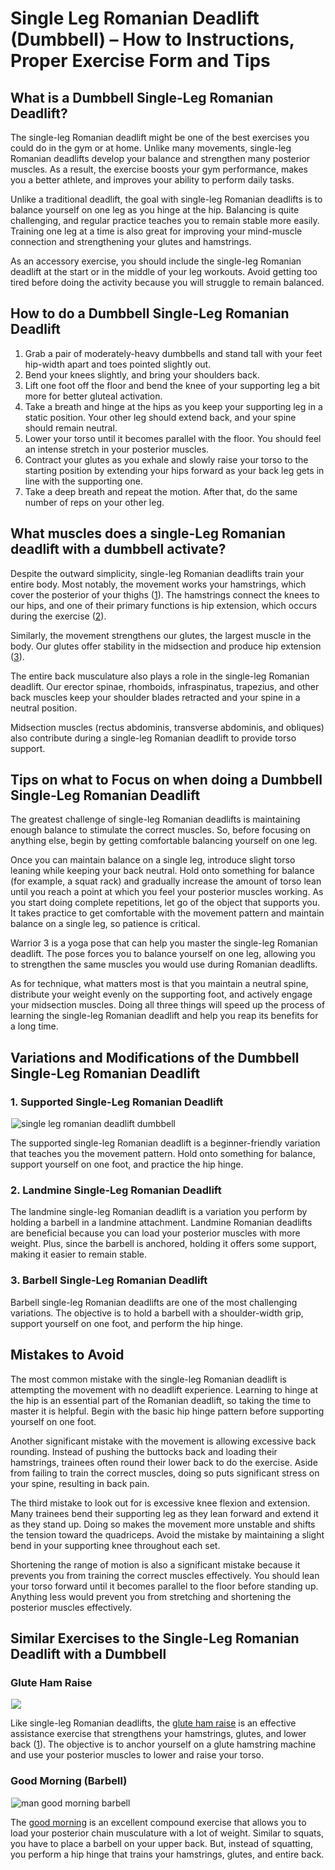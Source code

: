 # Single Leg Romanian Deadlift (Dumbbell) – How to Instructions, Proper Exercise Form and Tips

## What is a Dumbbell Single-Leg Romanian Deadlift?

The single-leg Romanian deadlift might be one of the best exercises you could do in the gym or at home. Unlike many movements, single-leg Romanian deadlifts develop your balance and strengthen many posterior muscles. As a result, the exercise boosts your gym performance, makes you a better athlete, and improves your ability to perform daily tasks.

Unlike a traditional deadlift, the goal with single-leg Romanian deadlifts is to balance yourself on one leg as you hinge at the hip. Balancing is quite challenging, and regular practice teaches you to remain stable more easily. Training one leg at a time is also great for improving your mind-muscle connection and strengthening your glutes and hamstrings.

As an accessory exercise, you should include the single-leg Romanian deadlift at the start or in the middle of your leg workouts. Avoid getting too tired before doing the activity because you will struggle to remain balanced.

## How to do a Dumbbell Single-Leg Romanian Deadlift 

  1. Grab a pair of moderately-heavy dumbbells and stand tall with your feet hip-width apart and toes pointed slightly out.
  2. Bend your knees slightly, and bring your shoulders back.
  3. Lift one foot off the floor and bend the knee of your supporting leg a bit more for better gluteal activation.
  4. Take a breath and hinge at the hips as you keep your supporting leg in a static position. Your other leg should extend back, and your spine should remain neutral.
  5. Lower your torso until it becomes parallel with the floor. You should feel an intense stretch in your posterior muscles.
  6. Contract your glutes as you exhale and slowly raise your torso to the starting position by extending your hips forward as your back leg gets in line with the supporting one.
  7. Take a deep breath and repeat the motion. After that, do the same number of reps on your other leg.

## What muscles does a single-Leg Romanian deadlift with a dumbbell activate?

Despite the outward simplicity, single-leg Romanian deadlifts train your entire body. Most notably, the movement works your hamstrings, which cover the posterior of your thighs ([1](https://pubmed.ncbi.nlm.nih.gov/24149748/)). The hamstrings connect the knees to our hips, and one of their primary functions is hip extension, which occurs during the exercise ([2](https://www.physio-pedia.com/Hamstrings)).

Similarly, the movement strengthens our glutes, the largest muscle in the body. Our glutes offer stability in the midsection and produce hip extension ([3](https://www.physio-pedia.com/Gluteus_Maximus)).

The entire back musculature also plays a role in the single-leg Romanian deadlift. Our erector spinae, rhomboids, infraspinatus, trapezius, and other back muscles keep your shoulder blades retracted and your spine in a neutral position. 

Midsection muscles (rectus abdominis, transverse abdominis, and obliques) also contribute during a single-leg Romanian deadlift to provide torso support.

## Tips on what to Focus on when doing a Dumbbell Single-Leg Romanian Deadlift 

The greatest challenge of single-leg Romanian deadlifts is maintaining enough balance to stimulate the correct muscles. So, before focusing on anything else, begin by getting comfortable balancing yourself on one leg.

Once you can maintain balance on a single leg, introduce slight torso leaning while keeping your back neutral. Hold onto something for balance (for example, a squat rack) and gradually increase the amount of torso lean until you reach a point at which you feel your posterior muscles working. As you start doing complete repetitions, let go of the object that supports you. It takes practice to get comfortable with the movement pattern and maintain balance on a single leg, so patience is critical. 

Warrior 3 is a yoga pose that can help you master the single-leg Romanian deadlift. The pose forces you to balance yourself on one leg, allowing you to strengthen the same muscles you would use during Romanian deadlifts.

As for technique, what matters most is that you maintain a neutral spine, distribute your weight evenly on the supporting foot, and actively engage your midsection muscles. Doing all three things will speed up the process of learning the single-leg Romanian deadlift and help you reap its benefits for a long time.

## Variations and Modifications of the Dumbbell Single-Leg Romanian Deadlift

### 1\. Supported Single-Leg Romanian Deadlift

![single leg romanian deadlift dumbbell](data:image/gif;base64,R0lGODlhAQABAAAAACH5BAEKAAEALAAAAAABAAEAAAICTAEAOw==)![single leg romanian deadlift dumbbell](https://www.hevyapp.com/wp-content/uploads/DSC03457-1024x781.jpg)

The supported single-leg Romanian deadlift is a beginner-friendly variation that teaches you the movement pattern. Hold onto something for balance, support yourself on one foot, and practice the hip hinge.

### 2\. Landmine Single-Leg Romanian Deadlift

The landmine single-leg Romanian deadlift is a variation you perform by holding a barbell in a landmine attachment. Landmine Romanian deadlifts are beneficial because you can load your posterior muscles with more weight. Plus, since the barbell is anchored, holding it offers some support, making it easier to remain stable.

### 3\. Barbell Single-Leg Romanian Deadlift

Barbell single-leg Romanian deadlifts are one of the most challenging variations. The objective is to hold a barbell with a shoulder-width grip, support yourself on one foot, and perform the hip hinge. 

## Mistakes to Avoid

The most common mistake with the single-leg Romanian deadlift is attempting the movement with no deadlift experience. Learning to hinge at the hip is an essential part of the Romanian deadlift, so taking the time to master it is helpful. Begin with the basic hip hinge pattern before supporting yourself on one foot.

Another significant mistake with the movement is allowing excessive back rounding. Instead of pushing the buttocks back and loading their hamstrings, trainees often round their lower back to do the exercise. Aside from failing to train the correct muscles, doing so puts significant stress on your spine, resulting in back pain.

The third mistake to look out for is excessive knee flexion and extension. Many trainees bend their supporting leg as they lean forward and extend it as they stand up. Doing so makes the movement more unstable and shifts the tension toward the quadriceps. Avoid the mistake by maintaining a slight bend in your supporting knee throughout each set.

Shortening the range of motion is also a significant mistake because it prevents you from training the correct muscles effectively. You should lean your torso forward until it becomes parallel to the floor before standing up. Anything less would prevent you from stretching and shortening the posterior muscles effectively.

## Similar Exercises to the Single-Leg Romanian Deadlift with a Dumbbell

### Glute Ham Raise

![](data:image/gif;base64,R0lGODlhAQABAAAAACH5BAEKAAEALAAAAAABAAEAAAICTAEAOw==)![](https://www.hevyapp.com/wp-content/uploads/31931101-Glute-Ham-Raise_Thighs_small.jpg)

Like single-leg Romanian deadlifts, the [glute ham raise](https://www.hevyapp.com/exercises/how-to-glute-ham-raise/) is an effective assistance exercise that strengthens your hamstrings, glutes, and lower back ([1](https://pubmed.ncbi.nlm.nih.gov/24149748/)). The objective is to anchor yourself on a glute hamstring machine and use your posterior muscles to lower and raise your torso.

### Good Morning (Barbell)

![man good morning barbell](data:image/gif;base64,R0lGODlhAQABAAAAACH5BAEKAAEALAAAAAABAAEAAAICTAEAOw==)![man good morning barbell](https://www.hevyapp.com/wp-content/uploads/DSC03692-1024x663.jpg)

The [good morning](https://www.hevyapp.com/exercises/how-to-good-morning-barbell/) is an excellent compound exercise that allows you to load your posterior chain musculature with a lot of weight. Similar to squats, you have to place a barbell on your upper back. But, instead of squatting, you perform a hip hinge that trains your hamstrings, glutes, and entire back.